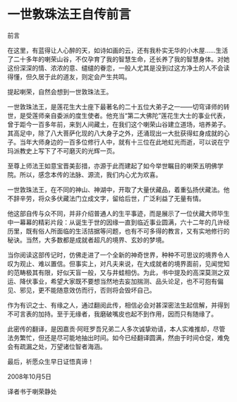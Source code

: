 # 一世敦珠法王自传前言

前言

在这里，有蓝得让人心醉的天，如诗如画的云，还有我朴实无华的小木屋……生活了二十多年的喇荣山谷，不仅孕育了我的智慧生命，还长养了我的智慧身体。对她这份深深的情、浓浓的意、缱缱的眷恋，一般人尤其是没到过这方净土的人不会读得懂，但久居于此的道友，则定会产生共鸣。

提起喇荣，自然会想到一世敦珠法王。

一世敦珠法王，是莲花生大士座下最著名的二十五位大弟子之一——切穹译师的转世，是受莲师亲自委派的度生使者。他充当“第二大佛陀”莲花生大士的事业代表，曾于距今一百多年前，来到人间藏土，在我们这个喇荣山谷建立道场，培养弟子。其高足中，除了八大菩萨化现的八大身子之外，还涌现出一大批获得虹身成就的心子。当年大师身边的一百多位修行人中，就有十三位在此地虹光而逝，可以说在宁玛派教史上写下了不可磨灭的光辉一页。

至尊上师法王如意宝晋美彭措，亦源于此而建起了如今举世瞩目的喇荣五明佛学院。所以，感念本传的法脉、源流，我们内心尤为欢喜。

一世敦珠法王，在不同的神山、神湖中，开取了大量伏藏品，着重弘扬伏藏法。他不辞辛劳，将众多伏藏法门立成文字，留给后世，广泛利益了无量有情。

他这部自传与众不同，并非介绍普通人的生平事迹，而是展示了一位伏藏大师毕生中一幕幕的精彩片段：从诞生于世的因缘一直到临近事业圆满，六十二年的几许经历里，既有俗人所面临的生活拮据等问题，也有不可多得的教言，又有实地修行的秘诀。当然，大多数都是成就者超凡的境界、玄妙的梦境。

当你阅读这部传记时，仿佛走进了一个全新的神奇世界，种种不可思议的境界令人叹为观止、难以置信。但事实上，对凡夫来说，在大成就者的境界面前，见闻觉知的范畴极其有限，好似天盲一般，又与井蛙相仿。为此，书中提及的高深莫测之双运、降伏事业，希望大家既不要想当然地去妄加揣测、品头论足，也不可抱有偏见、邪见，更不能随意效仿而行，否则将会毁坏自己。

作为有识之士、有缘之人，通过翻阅此传，相信必会对甚深密法生起信解，并得到不可言表的加持。至于无缘者，我磨破嘴皮也起不到作用，因而只有随缘了。

此密传的翻译，是因嘉贡·阿旺罗吾兄弟二人多次诚挚劝请，本人实难推却，尽管法务繁忙，但还是尽可能地抽出时间。如今已经翻译圆满，然由于时间仓促，难免会有疏漏之处，万望诸位智者海涵。

最后，祈愿众生早日证悟真谛！

2008年10月5日

译者书于喇荣静处

